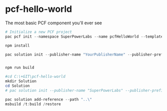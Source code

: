 # pcf-hello-world

The most basic PCF component you'll ever see

```PowerShell
# Initialize a new PCF project
pac pcf init --namespace SuperPowerLabs --name pcfHelloWorld --template field

npm install

pac solution init --publisher-name "YourPublisherName" --publisher-prefix "yourprefix"


npm run build

#cd C:\+GIT\pcf-hello-world
mkdir Solution
cd Solution
# pac solution init --publisher-name "SuperPowerLabs" --publisher-prefix "spl"

pac solution add-reference --path "..\"
msbuild /t:build /restore

```